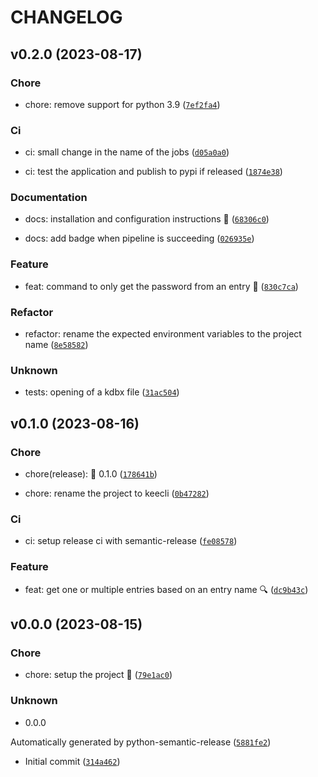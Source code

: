 # CHANGELOG



## v0.2.0 (2023-08-17)

### Chore

* chore: remove support for python 3.9 ([`7ef2fa4`](https://github.com/leoperard/keecli/commit/7ef2fa4ad8677f3d05c52d281227763e05c34f4a))

### Ci

* ci: small change in the name of the jobs ([`d05a0a0`](https://github.com/leoperard/keecli/commit/d05a0a084cfd7ae5979fb71308a5853bc67d1cc0))

* ci: test the application and publish to pypi if released ([`1874e38`](https://github.com/leoperard/keecli/commit/1874e3829cdd46eb8c72ee73a39448a273f0cf60))

### Documentation

* docs: installation and configuration instructions :page_facing_up: ([`68306c0`](https://github.com/leoperard/keecli/commit/68306c0b70737cf12989dc868bb7f145f17b3c8a))

* docs: add badge when pipeline is succeeding ([`026935e`](https://github.com/leoperard/keecli/commit/026935e2c2629d61187ab5304805efeb45109287))

### Feature

* feat: command to only get the password from an entry :key: ([`830c7ca`](https://github.com/leoperard/keecli/commit/830c7ca16dff890da22caa8343953673e70245ee))

### Refactor

* refactor: rename the expected environment variables to the project name ([`8e58582`](https://github.com/leoperard/keecli/commit/8e585827f8354b62d33c32214a20085422ff0872))

### Unknown

* tests: opening of a kdbx file ([`31ac504`](https://github.com/leoperard/keecli/commit/31ac5041df2d2cf27923e4fc22f3affc94aa81a8))


## v0.1.0 (2023-08-16)

### Chore

* chore(release): :rocket: 0.1.0 ([`178641b`](https://github.com/leoperard/keecli/commit/178641bde7a1635121e8095ac7e3020541988cbd))

* chore: rename the project to keecli ([`0b47282`](https://github.com/leoperard/keecli/commit/0b47282e97a65945ca32fc78acee8312ba45d987))

### Ci

* ci: setup release ci with semantic-release ([`fe08578`](https://github.com/leoperard/keecli/commit/fe0857859ad82be4c8a3e0b4d5f494d6c832d596))

### Feature

* feat: get one or multiple entries based on an entry name :mag: ([`dc9b43c`](https://github.com/leoperard/keecli/commit/dc9b43c4ca0e719881904b1d03d09eec41d89b3e))


## v0.0.0 (2023-08-15)

### Chore

* chore: setup the project :construction: ([`79e1ac0`](https://github.com/leoperard/keecli/commit/79e1ac0765cbb8356b9046e041c778919f81cb6c))

### Unknown

* 0.0.0

Automatically generated by python-semantic-release ([`5881fe2`](https://github.com/leoperard/keecli/commit/5881fe2c74511479040fb48665f531b0819fd7cb))

* Initial commit ([`314a462`](https://github.com/leoperard/keecli/commit/314a4623fc5f35a8b89a785b4db80045ac994f2e))
